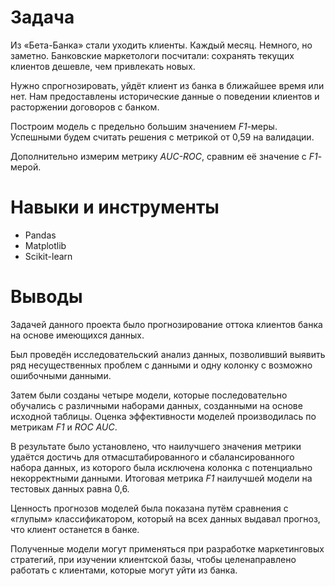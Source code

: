 # Задача

Из «Бета-Банка» стали уходить клиенты. Каждый месяц. Немного, но заметно. Банковские маркетологи посчитали: сохранять текущих клиентов дешевле, чем привлекать новых.

Нужно спрогнозировать, уйдёт клиент из банка в ближайшее время или нет. Нам предоставлены исторические данные о поведении клиентов и расторжении договоров с банком. 

Построим модель с предельно большим значением *F1*-меры. Успешными будем считать решения с метрикой от 0,59 на валидации.

Дополнительно измерим метрику *AUC-ROC*, сравним её значение с *F1*-мерой.

# Навыки и инструменты

- Pandas
- Matplotlib
- Scikit-learn

# Выводы

Задачей данного проекта было прогнозирование оттока клиентов банка на основе имеющихся данных.

Был проведён исследовательский анализ данных, позволивший выявить ряд несущественных проблем с данными и одну колонку с возможно ошибочными данными.

Затем были созданы четыре модели, которые последовательно обучались с различными наборами данных, созданными на основе исходной таблицы. Оценка эффективности моделей производилась по метрикам _F1_ и _ROC AUC_.

В результате было установлено, что наилучшего значения метрики удаётся достичь для отмасштабированного и сбалансированного набора данных, из которого была исключена колонка с потенциально некорректными данными. Итоговая метрика _F1_ наилучшей модели на тестовых данных равна 0,6.

Ценность прогнозов моделей была показана путём сравнения с «глупым» классификатором, который на всех данных выдавал прогноз, что клиент останется в банке.

Полученные модели могут применяться при разработке маркетинговых стратегий, при изучении клиентской базы, чтобы целенаправлено работать с клиентами, которые могут уйти из банка.
